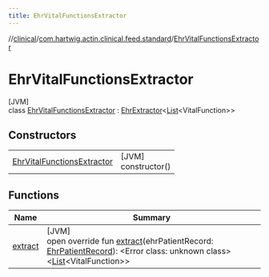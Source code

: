 ```yaml
---
title: EhrVitalFunctionsExtractor
---
```

//[clinical](../../../index.html)/[com.hartwig.actin.clinical.feed.standard](../index.html)/[EhrVitalFunctionsExtractor](index.html)



# EhrVitalFunctionsExtractor



[JVM]\
class [EhrVitalFunctionsExtractor](index.html) : [EhrExtractor](../-ehr-extractor/index.html)&lt;[List](https://kotlinlang.org/api/latest/jvm/stdlib/kotlin.collections/-list/index.html)&lt;VitalFunction&gt;&gt;



## Constructors


| | |
|---|---|
| [EhrVitalFunctionsExtractor](-ehr-vital-functions-extractor.html) | [JVM]<br>constructor() |


## Functions


| Name | Summary |
|---|---|
| [extract](extract.html) | [JVM]<br>open override fun [extract](extract.html)(ehrPatientRecord: [EhrPatientRecord](../-ehr-patient-record/index.html)): &lt;Error class: unknown class&gt;&lt;[List](https://kotlinlang.org/api/latest/jvm/stdlib/kotlin.collections/-list/index.html)&lt;VitalFunction&gt;&gt; |

